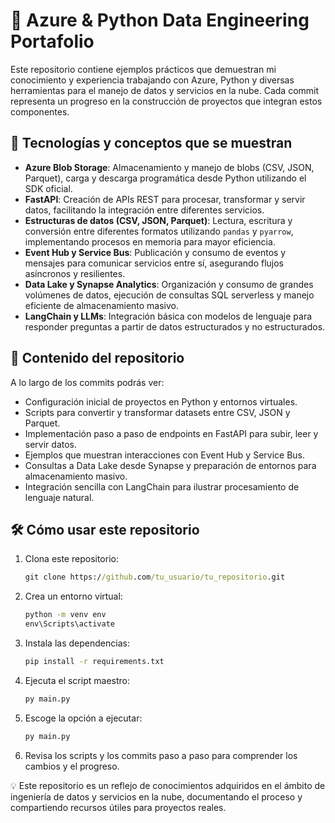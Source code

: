 # 🚀 Azure & Python Data Engineering Portafolio

Este repositorio contiene ejemplos prácticos que demuestran mi conocimiento y experiencia trabajando con Azure, Python y diversas herramientas para el manejo de datos y servicios en la nube. Cada commit representa un progreso en la construcción de proyectos que integran estos componentes.

## 🧠 Tecnologías y conceptos que se muestran

- **Azure Blob Storage**: Almacenamiento y manejo de blobs (CSV, JSON, Parquet), carga y descarga programática desde Python utilizando el SDK oficial.
- **FastAPI**: Creación de APIs REST para procesar, transformar y servir datos, facilitando la integración entre diferentes servicios.
- **Estructuras de datos (CSV, JSON, Parquet)**: Lectura, escritura y conversión entre diferentes formatos utilizando `pandas` y `pyarrow`, implementando procesos en memoria para mayor eficiencia.
- **Event Hub y Service Bus**: Publicación y consumo de eventos y mensajes para comunicar servicios entre sí, asegurando flujos asíncronos y resilientes.
- **Data Lake y Synapse Analytics**: Organización y consumo de grandes volúmenes de datos, ejecución de consultas SQL serverless y manejo eficiente de almacenamiento masivo.
- **LangChain y LLMs**: Integración básica con modelos de lenguaje para responder preguntas a partir de datos estructurados y no estructurados.

## 📂 Contenido del repositorio

A lo largo de los commits podrás ver:

- Configuración inicial de proyectos en Python y entornos virtuales.
- Scripts para convertir y transformar datasets entre CSV, JSON y Parquet.
- Implementación paso a paso de endpoints en FastAPI para subir, leer y servir datos.
- Ejemplos que muestran interacciones con Event Hub y Service Bus.
- Consultas a Data Lake desde Synapse y preparación de entornos para almacenamiento masivo.
- Integración sencilla con LangChain para ilustrar procesamiento de lenguaje natural.

## 🛠️ Cómo usar este repositorio

1. Clona este repositorio:
   ```cmd win
   git clone https://github.com/tu_usuario/tu_repositorio.git
   ```
2. Crea un entorno virtual:
   ```cmd win
   python -m venv env
   env\Scripts\activate
   ```
   
3. Instala las dependencias:
   ```cmd win
   pip install -r requirements.txt
   ```

4. Ejecuta el script maestro:
   ```cmd win
   py main.py
   ```

5. Escoge la opción a ejecutar:
    ```cmd win
    py main.py
    ```

6. Revisa los scripts y los commits paso a paso para comprender los cambios y el progreso.

💡 Este repositorio es un reflejo de conocimientos adquiridos en el ámbito de ingeniería de datos y servicios en la nube, documentando el proceso y compartiendo recursos útiles para proyectos reales.
